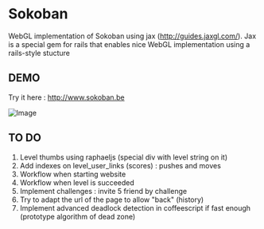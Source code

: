 Sokoban
=======

WebGL implementation of Sokoban using jax (http://guides.jaxgl.com/).
Jax is a special gem for rails that enables nice WebGL implementation using a rails-style stucture

DEMO
----

Try it here : http://www.sokoban.be

![Image](https://github.com/MichaelHoste/sokoban/raw/master/sokoban.png)

TO DO
-----

 1. Level thumbs using raphaeljs (special div with level string on it)
 2. Add indexes on level_user_links (scores) : pushes and moves
 3. Workflow when starting website
 4. Workflow when level is succeeded
 5. Implement challenges : invite 5 friend by challenge
 6. Try to adapt the url of the page to allow "back" (history)
 7. Implement advanced deadlock detection in coffeescript if fast enough (prototype algorithm of dead zone)